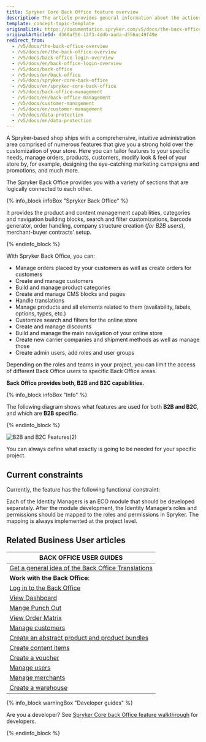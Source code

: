 ```yaml
---
title: Spryker Core Back Office feature overview
description: The article provides general information about the actions you can perform in Spryker Back Office.
template: concept-topic-template
originalLink: https://documentation.spryker.com/v5/docs/the-back-office-overview
originalArticleId: d368af56-12f3-4ddb-aada-d556ac49f49e
redirect_from:
  - /v5/docs/the-back-office-overview
  - /v5/docs/en/the-back-office-overview
  - /v5/docs/back-office-login-overview
  - /v5/docs/en/back-office-login-overview
  - /v5/docs/back-office
  - /v5/docs/en/back-office
  - /v5/docs/spryker-core-back-office
  - /v5/docs/en/spryker-core-back-office
  - /v5/docs/back-office-management
  - /v5/docs/en/back-office-management
  - /v5/docs/customer-management
  - /v5/docs/en/customer-management
  - /v5/docs/data-protection
  - /v5/docs/en/data-protection
---
```


A Spryker-based shop ships with a comprehensive, intuitive administration area comprised of numerous features that give you a strong hold over the customization of your store. Here you can tailor features to your specific needs, manage orders, products, customers, modify look & feel of your store by, for example, designing the eye-catching marketing campaigns and promotions, and much more.

The Spryker Back Office provides you with a variety of sections that are logically connected to each other.

{% info_block infoBox "Spryker Back Office" %}

It provides the product and content management capabilities, categories and navigation building blocks, search and filter customizations, barcode generator, order handling, company structure creation (_for B2B users_), merchant-buyer contracts' setup.

{% endinfo_block %}

With Spryker Back Office, you can:
* Manage orders placed by your customers as well as create orders for customers
* Create and manage customers
* Build and manage product categories
* Create and manage CMS blocks and pages
* Handle translations
* Manage products and all elements related to them (availability, labels, options, types, etc.)
* Customize search and filters for the online store
* Create and manage discounts
* Build and manage the main navigation of your online store
* Create new carrier companies and shipment methods as well as manage those
* Create admin users, add roles and user groups

Depending on the roles and teams in your project, you can limit the access of different Back Office users to specific Back Office areas.

**Back Office provides both, B2B and B2C capabilities.**

{% info_block infoBox "Info" %}

The following diagram shows what features are used for both **B2B and B2C**, and which are **B2B specific**.

{% endinfo_block %}

![B2B and B2C Features\(2\)](https://cdn.document360.io/9fafa0d5-d76f-40c5-8b02-ab9515d3e879/Images/Documentation/B2B%20and%20B2C%20Features%282%29.png)

You can always define what exactly is going to be needed for your specific project.


## Current constraints

Currently, the feature has the following functional constraint:

Each of the Identity Managers is an ECO module that should be developed separately. After the module development, the Identity Manager’s roles and permissions should be mapped to the roles and permissions in Spryker. The mapping is always implemented at the project level.


## Related Business User articles

|BACK OFFICE USER GUIDES|
|---|
| [Get a general idea of the Back Office Translations](/docs/scos/user/features/{{page.version}}/spryker-core-back-office/spryker-core-back-office-feature-overview/back-office-translations-overview.html) |
| **Work with the Back Office**: |
| [Log in to the Back Office](/docs/scos/user/back-office-user-guides/{{page.version}}/logging-in-to-the-back-office.html) |
| [View Dashboard](/docs/scos/user/back-office-user-guides/{{page.version}}/dashboard/viewing-dashboard.html) |
| [Mange Punch Out](/docs/scos/user/back-office-user-guides/{{page.version}}/punch-out/managing-punch-out-connections.html) |
| [View Order Matrix](/docs/scos/user/back-office-user-guides/{{page.version}}/sales/order-matrix/viewing-the-order-matrix.html) |
| [Manage customers](/docs/scos/user/back-office-user-guides/{{page.version}}/customer/customer-customer-access-customer-groups/managing-customers.html) |
| [Create an abstract product and product bundles](/docs/scos/user/back-office-user-guides/{{page.version}}/catalog/products/abstract-products/creating-abstract-products-and-product-bundles.html) |
| [Create content items](/docs/scos/user/back-office-user-guides/{{page.version}}/content/content-items/creating-content-items.html) |
| [Create a voucher](/docs/scos/user/back-office-user-guides/{{page.version}}/merchandising/discount/creating-vouchers.html) |
| [Manage users](/docs/scos/user/back-office-user-guides/{{page.version}}/users/roles-groups-and-users/managing-users.html) |
| [Manage merchants](/docs/scos/user/back-office-user-guides/{{page.version}}/marketplace/merchants-and-merchant-relations/managing-merchants.html) |
| [Create a warehouse](/docs/scos/user/back-office-user-guides/{{page.version}}/administration/warehouses/creating-warehouses.html) |

{% info_block warningBox "Developer guides" %}

Are you a developer? See [Spryker Core back Office feature walkthrough](/docs/scos/dev/feature-walkthroughs/{{page.version}}/spryker-core-back-office-feature-walkthrough/spryker-core-back-office-feature-walkthrough.html) for developers.

{% endinfo_block %}
